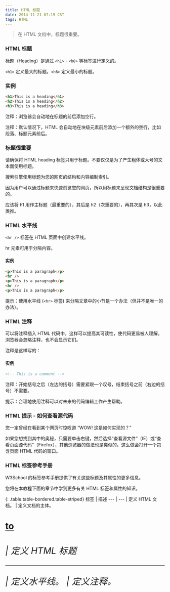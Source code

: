 ```yaml
---
title: HTML 标题
date: 2014-11-21 07:19 CST
tags: HTML
---
```


> 在 HTML 文档中，标题很重要。

### HTML 标题

标题（Heading）是通过 `<h1>` - `<h6>` 等标签进行定义的。

`<h1>` 定义最大的标题。`<h6>` 定义最小的标题。

### 实例

```html
<h1>This is a heading</h1>
<h2>This is a heading</h2>
<h3>This is a heading</h3>
```

<span>注释：</span>浏览器会自动地在标题的前后添加空行。

<span>注释：</span>默认情况下，HTML 会自动地在块级元素前后添加一个额外的空行，比如段落、标题元素前后。

### 标题很重要

请确保将 HTML heading 标签只用于标题。不要仅仅是为了产生粗体或大号的文本而使用标题。

搜索引擎使用标题为您的网页的结构和内容编制索引。

因为用户可以通过标题来快速浏览您的网页，所以用标题来呈现文档结构是很重要的。

应该将 h1 用作主标题（最重要的），其后是 h2（次重要的），再其次是 h3，以此类推。

### HTML 水平线

`<hr />` 标签在 HTML 页面中创建水平线。

hr 元素可用于分隔内容。

#### 实例

```html
<p>This is a paragraph</p>
<hr />
<p>This is a paragraph</p>
<hr />
<p>This is a paragraph</p>
```

<span>提示：</span>使用水平线 (`<hr>` 标签) 来分隔文章中的小节是一个办法（但并不是唯一的办法）。

### HTML 注释

可以将注释插入 HTML 代码中，这样可以提高其可读性，使代码更易被人理解。浏览器会忽略注释，也不会显示它们。

注释是这样写的：

#### 实例

```html
<!-- This is a comment -->
```

<span>注释：</span>开始括号之后（左边的括号）需要紧跟一个叹号，结束括号之前（右边的括号）不需要。

<span>提示：</span>合理地使用注释可以对未来的代码编辑工作产生帮助。

### HTML 提示 - 如何查看源代码

您一定曾经在看到某个网页时惊叹道 “WOW\! 这是如何实现的？”

如果您想找到其中的奥秘，只需要单击右键，然后选择“查看源文件”（IE）或“查看页面源代码”（Firefox），其他浏览器的做法也是类似的。这么做会打开一个包含页面 HTML 代码的窗口。

### HTML 标签参考手册

W3School 的标签参考手册提供了有关这些标题及其属性的更多信息。

您将在本教程下面的章节中学到更多有关 HTML 标签和属性的知识。

{: .table.table-bordered.table-striped}
标签 | 描述
--- | ---
[<html>](http://www.w3school.com.cn/tags/tag_html.asp) | 定义 HTML 文档。
[<body>](http://www.w3school.com.cn/tags/tag_body.asp) | 定义文档的主体。
[<h1> to <h6>](http://www.w3school.com.cn/tags/tag_hn.asp) | 定义 HTML 标题
[<hr>](http://www.w3school.com.cn/tags/tag_hr.asp) | 定义水平线。
[<!-->](http://www.w3school.com.cn/tags/tag_comment.asp) | 定义注释。
